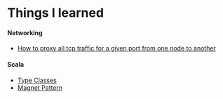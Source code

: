 # Things I learned

#### Networking

* [How to proxy all tcp traffic for a given port from one node to another](networking/goproxy.md)

#### Scala

* [Type Classes](scala/type_classes_1.md)
* [Magnet Pattern](scala/magnet_pattern.md)
